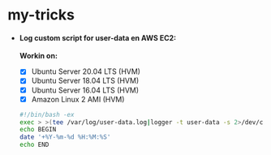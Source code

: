 # my-tricks

- #### Log custom script for user-data en AWS EC2:

    **Workin on:**

    - [x] Ubuntu Server 20.04 LTS (HVM)
    - [x] Ubuntu Server 18.04 LTS (HVM)
    - [x] Ubuntu Server 16.04 LTS (HVM)
    - [x] Amazon Linux 2 AMI (HVM)

    ```sh
    #!/bin/bash -ex
    exec > >(tee /var/log/user-data.log|logger -t user-data -s 2>/dev/console) 2>&1
    echo BEGIN
    date '+%Y-%m-%d %H:%M:%S'
    echo END
    ```